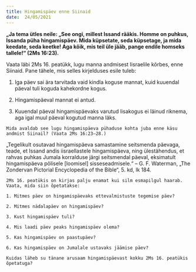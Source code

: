 ```yaml
---
title: Hingamispäev enne Siinaid  
date:  24/05/2021  
---
```


**„Ja tema ütles neile: „See ongi, millest Issand rääkis. Homme on puhkus, Issanda püha hingamispäev. Mida küpsetate, seda küpsetage, ja mida keedate, seda keetke! Aga kõik, mis teil üle jääb, pange endile homseks tallele!“ (2Ms 16:23).**

Vaata läbi 2Ms 16. peatükk, lugu manna andmisest Iisraelile kõrbes, enne Siinaid. Pane tähele, mis selles kirjelduses esile tuleb:

1. Iga päev sai ära tarvitada vaid kindla koguse mannat, kuid kuuendal päeval tuli koguda kahekordne kogus.

2. Hingamispäeval mannat ei antud.

3. Kuuendal päeval hingamispäevaks varutud lisakogus ei läinud riknema, aga igal muul päeval kogutud manna läks.

`Mida avaldab see lugu hingamispäeva pühaduse kohta juba enne käsu andmist Siinail? (Vaata 2Ms 16:23–28.)`

„Tegelikult osutavad hingamispäeva samastamine seitsmenda päevaga, teade, et Issand andis iisraellastele hingamispäeva, ning ülestähendus, et rahvas puhkas Jumala korralduse järgi seitsmendal päeval, eksimatult hingamispäeva põlisele [loomisel] sisseseadmisele.“ – G. F. Waterman, „The Zondervan Pictorial Encyclopedia of the Bible“, 5. kd, lk 184.

`2Ms 16. peatükis on kirjas palju enamat kui silm esmapilgul haarab. Vaata, mida siin õpetatakse:`

`1. Mitmes päev on hingamispäevaks ettevalmistuste tegemise päev?`

`2. Mitmes nädalapäev on hingamispäev?`

`3. Kust hingamispäev tuli?`

`4. Mis laadi päev peaks hingamispäev olema?`

`5. Kas hingamispäev on paastupäev?`

`6. Kas hingamispäev on Jumalale ustavaks jäämise päev?`

`Kuidas läheb su tänane arusaam hingamispäevast kokku 2Ms 16. peatükis õpetatuga?`